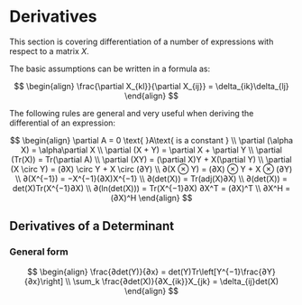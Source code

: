 # Derivatives

This section is covering differentiation of a number of expressions with respect to
a matrix $X$.

The basic assumptions can be written in a formula as:

$$
\begin{align}
\frac{\partial X_{kl}}{\partial X_{ij}} = \delta_{ik}\delta_{lj}
\end{align}
$$

The following rules are general and very useful when deriving the differential of
an expression:

$$
\begin{align}
\partial A = 0 \text{ }A\text{ is a constant } \\
\partial (\alpha X) = \alpha\partial X \\
\partial (X + Y) = \partial X + \partial Y \\
\partial (Tr(X)) = Tr(\partial A) \\
\partial (XY) = (\partial X)Y + X(\partial Y) \\
\partial (X \circ Y) =  (∂X) \circ Y + X \circ (∂Y) \\
∂(X ⊗ Y) = (∂X) ⊗ Y + X ⊗ (∂Y) \\
∂(X^{−1}) = −X^{−1}(∂X)X^{−1} \\
∂(det(X)) = Tr(adj(X)∂X) \\
∂(det(X)) = det(X)Tr(X^{−1}∂X) \\
∂(ln(det(X))) = Tr(X^{−1}∂X)
∂X^T = (∂X)^T \\
∂X^H = (∂X)^H
\end{align}
$$

## Derivatives of a Determinant

### General form

$$
\begin{align}
\frac{∂det(Y)}{∂x} = det(Y)Tr\left[Y^{−1}\frac{∂Y}{∂x}\right] \\
\sum_k \frac{∂det(X)}{∂X_{ik}}X_{jk} = \delta_{ij}det(X)
\end{align}
$$
